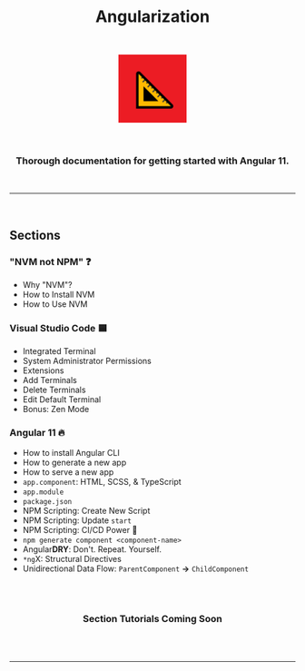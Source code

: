 <h1 align="center"><b>Angularization</b></h1>
<br>
<p align="center">
  <img src="triangular-ruler.png" width="120px" />
</p>
<br>
<h3 align="center">Thorough documentation for getting started with <b>Angular 11</b>.</h3>
<br>
<hr>
<br>

## **Sections**
### **"NVM not NPM" ❓**
* Why "NVM"?
* How to Install NVM
* How to Use NVM
### **Visual Studio Code 🟦**
* Integrated Terminal
* System Administrator Permissions
* Extensions
* Add Terminals
* Delete Terminals
* Edit Default Terminal
* Bonus: Zen Mode
### **Angular 11 🔥**
* How to install Angular CLI
* How to generate a new app
* How to serve a new app
* `app.component`: HTML, SCSS, & TypeScript
* `app.module`
* `package.json`
* NPM Scripting: Create New Script
* NPM Scripting: Update `start`
* NPM Scripting: CI/CD Power 💪
* `npm generate component <component-name>`
* Angular**DRY**: Don't. Repeat. Yourself.
* `*ng`X: Structural Directives
* Unidirectional Data Flow: `ParentComponent` <b>→</b> `ChildComponent`
<br>
<br>
<h3 align="center"><b>Section Tutorials Coming Soon</b></h3>
<br>
<br>
<hr>
<br>
<br>